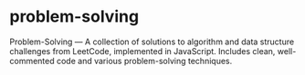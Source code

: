 # problem-solving
Problem-Solving — A collection of solutions to algorithm and data structure challenges from LeetCode, implemented in JavaScript. Includes clean, well-commented code and various problem-solving techniques.
